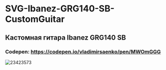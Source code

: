 # SVG-Ibanez-GRG140-SB-CustomGuitar

## Кастомная гитара Ibanez GRG140 SB

### Codepen: https://codepen.io/vladimirsaenko/pen/MWOmGGG

![23423573](https://user-images.githubusercontent.com/56477695/172371460-9e2b98fa-f774-462a-99b4-f1aacf2ccc3b.jpg)
